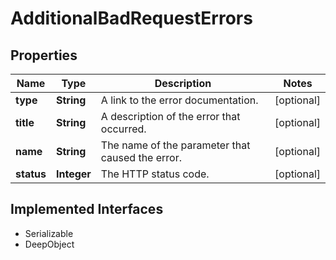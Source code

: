 

# AdditionalBadRequestErrors

## Properties

Name | Type | Description | Notes
------------ | ------------- | ------------- | -------------
**type** | **String** | A link to the error documentation. |  [optional]
**title** | **String** | A description of the error that occurred. |  [optional]
**name** | **String** | The name of the parameter that caused the error. |  [optional]
**status** | **Integer** | The HTTP status code. |  [optional]


## Implemented Interfaces

* Serializable
* DeepObject


